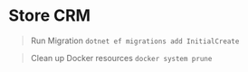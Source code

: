 # Store CRM

> Run Migration `dotnet ef migrations add InitialCreate`

> Clean up Docker resources `docker system prune`
